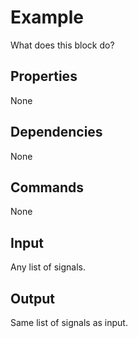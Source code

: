 Example
===========

What does this block do?

Properties
--------------
None

Dependencies
----------------
None

Commands
----------------
None

Input
-------
Any list of signals.

Output
---------
Same list of signals as input.
